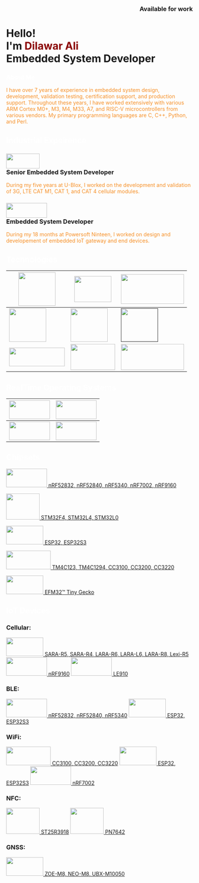 <h3 align="right">Available for work</h3>
<h1 align="left">Hello!<br>I'm <span style="color:darkred">Dilawar Ali</span>
<br><span>Embedded System Developer</span>
</h1>

<h3 style="color:white">About Me</h3>
<span style="color:#F68F26">
I have over 7 years of experience in embedded system design, development, validation testing, certification support, and production support. Throughout these years, I have worked extensively with various ARM Cortex M0+, M3, M4, M33, A7, and RISC-V microcontrollers from various vendors. My primary programming languages are C, C++, Python, and Perl.
</span>

<h2 style="color:white">Industrial Expeirence</h2>
<h3><a href="https://www.u-blox.com/en" target="blank"><img src="https://encrypted-tbn0.gstatic.com/images?q=tbn:ANd9GcRURS-DYxSwtG_IJYdCCX6C9_567zY-wpgV3w&s" height="40" width="90"/></a><br>Senior Embedded System Developer</h3>
<span style="color:#F68F26">
During my five years at U-Blox, I worked on the development and validation of 3G, LTE CAT M1, CAT 1, and CAT 4 cellular modules.
</span>

<h3><a href="https://www.powersoft19.com/" target="blank"><img src="https://encrypted-tbn0.gstatic.com/images?q=tbn:ANd9GcSpBmBFp5NBBCuM4cWCXnR1K_RJm6HvC5PrBA&s" height="40" width="110"/></a><br>Embedded System Developer</h3>
<span style="color:#F68F26">
During my 18 months at Powersoft Ninteen, I worked on design and developement of embedded IoT gateway and end devices.
</span>

<h2 style="color:white">Technologies</h2>

| <a href="https://en.wikipedia.org/wiki/LTE_(telecommunication)"> <img src="https://images.data-alliance.net/4g-lte.png" height="90" width="100"/></a>                   | <a href="https://en.wikipedia.org/wiki/Wi-Fi"><img src="https://logos-world.net/wp-content/uploads/2022/03/Wi-Fi-Logo.png" height="70" width="100"/></a>    | <a href="https://en.wikipedia.org/wiki/Bluetooth_Low_Energy"><img src="https://www.iotechsys.com/cmsfiles/New-Branding/Connectors/Bluetooth.png" height="80" width="170"/> </a>   |
|----------------------------|--------|--------|
| <a href="https://en.wikipedia.org/wiki/Ethernet"><img src="https://as2.ftcdn.net/v2/jpg/02/37/31/49/1000_F_237314902_00p8MZjmd1S4MdYhvjm4s5Jg5N6VDhR4.jpg" height="90" width="100"/></a>                     | <a href="https://en.wikipedia.org/wiki/Near-field_communication"><img src="https://banner2.cleanpng.com/20180527/yru/avqwbt8sl.webp" height="90" width="100"/></a> | <a href=""><img src="https://encrypted-tbn0.gstatic.com/images?q=tbn:ANd9GcSoM6uebLsekX7vaI6Iu55HKbt_BaZbGxzD8A&s" height="90" width="100"/></a> |
|<a href="https://www.espressif.com/en/solutions/low-power-solutions/esp-now"><img src="https://i0.wp.com/randomnerdtutorials.com/wp-content/uploads/2020/01/esp-now-logo.png?quality=100&strip=all&ssl=1" height="50" width="150"/></a> | <a href="https://en.wikipedia.org/wiki/Thread_(network_protocol)"><img src="https://encrypted-tbn0.gstatic.com/images?q=tbn:ANd9GcS42KFP4Tfkb3s6qiJMTNNkGaA1ByPQviUz_Q&s" height="70" width="120"/></a> | <a href="https://en.wikipedia.org/wiki/Matter_(standard)"><img src="https://upload.wikimedia.org/wikipedia/commons/thumb/f/fd/Matter_logo.jpg/1280px-Matter_logo.jpg" height="70" width="170"/></a> |



<h2 style="color:white">RealTime Operating Systems</h2>

| <a href="https://zephyrproject.org/"> <img src="https://encrypted-tbn0.gstatic.com/images?q=tbn:ANd9GcSeXJn_zUafm82JM8HnmjKXvDTXiDfKfBDUcA&s" height="50" width="110"/></a> | <a href="https://www.freertos.org/"> <img src="https://upload.wikimedia.org/wikipedia/commons/3/3e/FreeRTOS_logo_2005.svg" height="50" width="110"/></a> |
|----------------------------|--------|
|<a href="https://www.ti.com/tool/TI-RTOS-MCU"> <img src="https://i.ytimg.com/vi/dTWlhTA7HxU/maxresdefault.jpg" height="50" width="110"/></a> | <a href="https://www.silabs.com/developer-tools/micrium-os"> <img src="https://silabs.scene7.com/is/image/siliconlabs/uc-os-rtos-stacks?$Large2Column50pct$" height="50" width="110"/></a> |



<h2 style="color:white">Chipsets</h2>

<a href="https://www.nordicsemi.com/"> <img src="https://www.thefastmode.com/media/k2/items/src/07accd6b3ea88d42a3ac40ac6b4bf48a.jpg?t=20220713_010215" height="50" width="110"/> nRF52832, nRF52840, nRF5340, nRF7002, nRF9160</a>

<a href="https://www.st.com/en/microcontrollers-microprocessors/stm32-32-bit-arm-cortex-mcus.html"> <img src="https://encrypted-tbn0.gstatic.com/images?q=tbn:ANd9GcR75lwToHDevWiUhykEIdcmcsTXRc2BUVy2ww&s" height="70" width="90"/> STM32F4, STM32L4, STM32L0</a>

<a href="https://www.espressif.com/"> <img src="https://i.ytimg.com/vi/zS8qQO2YHR4/maxresdefault.jpg" height="50" width="100"/> ESP32, ESP32S3</a>

<a href="https://www.ti.com/"> <img src="https://encrypted-tbn0.gstatic.com/images?q=tbn:ANd9GcT6JxYBMuc4_Xtg4EYvIovHJ5pxhXY1_pYJeQ&s" height="50" width="120"/> TM4C123, TM4C1294, CC3100, CC3200, CC3220</a>

<a href="https://www.silabs.com/"> <img src="https://encrypted-tbn0.gstatic.com/images?q=tbn:ANd9GcSWVS08_UXIlPZzBxp3rXrX9v1mwxpcG_8iqg&s" height="50" width="100"/> EFM32™ Tiny Gecko</a>



<h2 style="color:white">IoT Devices</h2>
<h3>Cellular:</h3>

<a href="https://www.u-blox.com/en/cellular-modules"> <img src="https://www.ingenu.com/wp-content/uploads/2016/09/INGENU-WEB-PARTNER-UBLOX-2.jpg" height="50" width="100"/> SARA-R5, SARA-R4, LARA-R6, LARA-L6, LARA-R8, Lexi-R5 </a>
<a href="https://www.nordicsemi.com/Products/nRF9160"> <img src="https://www.thefastmode.com/media/k2/items/src/07accd6b3ea88d42a3ac40ac6b4bf48a.jpg?t=20220713_010215" height="50" width="110"/> nRF9160</a>
<a href="https://www.telit.com/devices/le910cx-linux/"> <img src="https://encrypted-tbn0.gstatic.com/images?q=tbn:ANd9GcQmzfcr1yz4YxhmCSJZhbMd_nUOrB1tOP1jIQ&s" height="50" width="110"/> LE910</a>

<h3>BLE:</h3>
<a href="https://www.nordicsemi.com/Products/Wireless/Bluetooth-Low-Energy?lang=en#infotabs"> <img src="https://www.thefastmode.com/media/k2/items/src/07accd6b3ea88d42a3ac40ac6b4bf48a.jpg?t=20220713_010215" height="50" width="110"/> nRF52832, nRF52840, nRF5340</a>
<a href="https://www.espressif.com/"> <img src="https://i.ytimg.com/vi/zS8qQO2YHR4/maxresdefault.jpg" height="50" width="100"/> ESP32, ESP32S3</a>

<h3>WiFi:</h3>
<a href="https://www.ti.com/"> <img src="https://encrypted-tbn0.gstatic.com/images?q=tbn:ANd9GcT6JxYBMuc4_Xtg4EYvIovHJ5pxhXY1_pYJeQ&s" height="50" width="120"/> CC3100, CC3200, CC3220</a>
<a href="https://www.espressif.com/"> <img src="https://i.ytimg.com/vi/zS8qQO2YHR4/maxresdefault.jpg" height="50" width="100"/> ESP32, ESP32S3</a>
<a href="https://www.nordicsemi.com/Products/Wireless/WiFi/Products?lang=en#infotabs"> <img src="https://www.thefastmode.com/media/k2/items/src/07accd6b3ea88d42a3ac40ac6b4bf48a.jpg?t=20220713_010215" height="50" width="110"/> nRF7002</a>


<h3>NFC:</h3>
<a href="https://www.st.com/en/nfc/st25r3916.html"> <img src="https://encrypted-tbn0.gstatic.com/images?q=tbn:ANd9GcR75lwToHDevWiUhykEIdcmcsTXRc2BUVy2ww&s" height="70" width="90"/> ST25R3918</a>
<a href="https://www.nxp.com/products/rfid-nfc/nfc-hf/nfc-readers/single-chip-solution-with-high-performance-nfc-reader-customizable-mcu-and-security-toolbox:PN7642"> <img src="https://encrypted-tbn0.gstatic.com/images?q=tbn:ANd9GcRRdMSdE7rkjwlbyBaIZGu1ajwnyTx6mwoGeA&s" height="70" width="90"/> PN7642 </a>

<h3>GNSS:</h3>
<a href="https://www.u-blox.com/en/positioning-chips-and-modules"> <img src="https://www.ingenu.com/wp-content/uploads/2016/09/INGENU-WEB-PARTNER-UBLOX-2.jpg" height="50" width="100"/> ZOE-M8, NEO-M8, UBX-M10050</a>